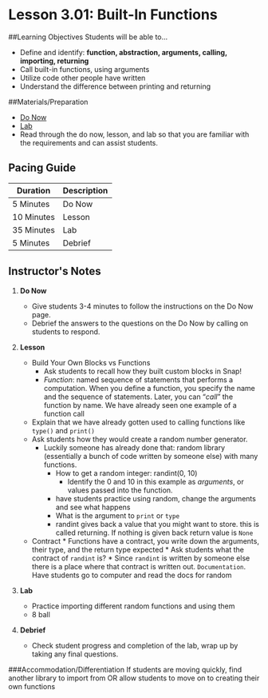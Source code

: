 # Lesson 3.01: Built-In Functions

##Learning Objectives
Students will be able to... 
* Define and identify: **function, abstraction, arguments, calling, importing, returning**
* Call built-in functions, using arguments
* Utilize code other people have written
* Understand the difference between printing and returning

##Materials/Preparation
* [Do Now]
* [Lab]
* Read through the do now, lesson, and lab so that you are familiar with the requirements and can assist students.

## Pacing Guide
| **Duration**   | **Description** |
| ---------- | ----------- |
| 5 Minutes  | Do Now      |
| 10 Minutes | Lesson      |
| 35 Minutes | Lab         |
| 5 Minutes | Debrief  |

## Instructor's Notes
1. **Do Now**
    * Give students 3-4 minutes to follow the instructions on the Do Now page.
    * Debrief the answers to the questions on the Do Now by calling on students to respond.
2. **Lesson**
    * Build Your Own Blocks vs Functions
 	    * Ask students to recall how they built custom blocks in Snap!
 	    * *Function*: named sequence of statements that performs a computation. When you define a function, you specify the name and the sequence of statements. Later, you can “*call*” the function by name. We have already seen one example of a function call
  	* Explain that we have already gotten used to calling functions like `type()` and `print()`
  	* Ask students how they would create a random number generator. 
  	    * Luckily someone has already done that: random library (essentially a bunch of code written by someone else) with many functions. 
  		    * How to get a random integer: randint(0, 10)
  		        * Identify the 0 and 10 in this example as *arguments*, or values passed into the function.
  		    * have students practice using random, change the arguments and see what happens
  		    * What is the argument to `print` or `type`
  		    * randint gives back a value that you might want to store. this is called returning. If nothing is given back return value is `None`
  	* Contract
  		    * Functions have a contract, you write down the arguments, their type, and the return type expected 
  		    * Ask students what the contract of `randint` is?
  		    * Since `randint` is written by someone else there is a place where that contract is written out. `Documentation`. Have students go to computer and read the docs for random
 
3. **Lab**
    * Practice importing different random functions and using them
    * 8 ball 

4. **Debrief**
    * Check student progress and completion of the lab, wrap up by taking any final questions. 

###Accommodation/Differentiation
If students are moving quickly, find another library to import from OR allow students to move on to creating their own functions


[Do Now]:do_now_301.md
[Lab]:lab_301.md
